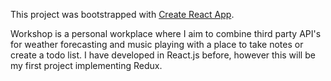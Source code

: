 This project was bootstrapped with [Create React App](https://github.com/facebook/create-react-app).

Workshop is a personal workplace where I aim to combine third party API's for weather forecasting and music playing with a place to take notes or create a todo list. I have developed in React.js before, however this will be my first project implementing Redux.
